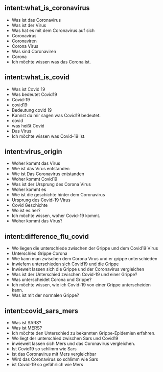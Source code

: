 ## intent:what_is_coronavirus
- Was ist das Coronavirus 
- Was ist der Virus
- Was hat es mit dem Coronavirus auf sich
- Coronavirus
- Coronaviren
- Corona Virus
- Was sind Coronaviren
- Corona
- Ich möchte wissen was das Corona ist.

## intent:what_is_covid
- Was ist Covid 19
- Was bedeutet Covid19
- Covid-19
- covid19
- Bedeutung covid 19
- Kannst du mir sagen was Covid19 bedeutet.
- covid
- was heißt Covid
- Das Virus
- Ich möchte wissen was Covid-19 ist.

## intent:virus_origin
- Woher kommt das Virus
- Wie ist das Virus entstanden
- Wie ist Das Coronavirus entstanden
- Woher kommt Covid19 
- Was ist der Ursprung des Corona Virus
- Woher kommt es
- Wie ist die geschichte hinter dem Coronavirus
- Ursprung des Covid-19 Virus
- Covid Geschichte
- Wo ist es her?
- Ich möchte wissen, woher Covid-19 kommt.
- Woher kommt das Virus?

## intent:difference_flu_covid
- Wo liegen die unterschiede zwischen der Grippe und dem Covid19 Virus
- Unterschied Grippe Corona
- Wie kann man zwischen dem Corona Virus und er grippe unterschieden
- inwiefern unterschieden sich Covid19 und die Grippe
- Inwieweit lassen sich die Grippe und der Coronavirus vergleichen
- Was ist der Unterschied zwischen Covid-19 und einer Grippe?
- Was unterscheidet Corona und Grippe?
- Ich möchte wissen, wie ich Covid-19 von einer Grippe unterscheiden kann.
- Was ist mit der normalen Grippe?

## intent:covid_sars_mers
- Was ist SARS?
- Was ist MERS?
- Ich möchte den Unterschied zu bekannten Grippe-Epidemien erfahren.
- Wo liegt der unterschied zwischen Sars und Covid19
- inwieweit lassen sich Mers und das Coronavirus vergleichen.
- Ist Covid19 so schlimm wie Sars
- ist das Coronavirus mit Mers vergleichbar
- Wird das Coronavirus so schlimm wie Sars
- ist Covid-19 so gefährlich wie Mers